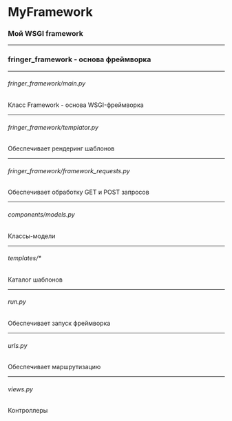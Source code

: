 # MyFramework

### Мой WSGI framework
***
### fringer_framework - основа фреймворка
***
###### fringer_framework/main.py
Класс Framework - основа WSGI-фреймворка
***
###### fringer_framework/templator.py
Обеспечивает рендеринг шаблонов
***
###### fringer_framework/framework_requests.py
Обеспечивает обработку GET и POST запросов
***
###### components/models.py
Классы-модели
***
###### templates/*
Каталог шаблонов
***
###### run.py
Обеспечивает запуск фреймворка
***
###### urls.py
Обеспечивает маршрутизацию
***
###### views.py
Контроллеры


